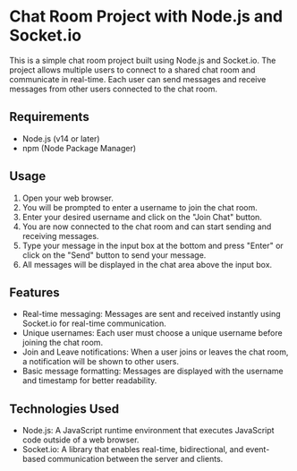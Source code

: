 # Chat Room Project with Node.js and Socket.io

This is a simple chat room project built using Node.js and Socket.io. The project allows multiple users to connect to a shared chat room and communicate in real-time. Each user can send messages and receive messages from other users connected to the chat room.

## Requirements

- Node.js (v14 or later)
- npm (Node Package Manager)

## Usage

1. Open your web browser.
2. You will be prompted to enter a username to join the chat room.
3. Enter your desired username and click on the "Join Chat" button.
4. You are now connected to the chat room and can start sending and receiving messages.
5. Type your message in the input box at the bottom and press "Enter" or click on the "Send" button to send your message.
6. All messages will be displayed in the chat area above the input box.

## Features

- Real-time messaging: Messages are sent and received instantly using Socket.io for real-time communication.
- Unique usernames: Each user must choose a unique username before joining the chat room.
- Join and Leave notifications: When a user joins or leaves the chat room, a notification will be shown to other users.
- Basic message formatting: Messages are displayed with the username and timestamp for better readability.

## Technologies Used

- Node.js: A JavaScript runtime environment that executes JavaScript code outside of a web browser.
- Socket.io: A library that enables real-time, bidirectional, and event-based communication between the server and clients.
